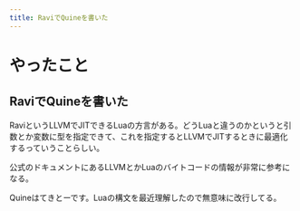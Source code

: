 ```yaml
---
title: RaviでQuineを書いた
---
```


# やったこと

## RaviでQuineを書いた

RaviというLLVMでJITできるLuaの方言がある。どうLuaと違うのかというと引数とか変数に型を指定できて、これを指定するとLLVMでJITするときに最適化するっていうことらしい。

公式のドキュメントにあるLLVMとかLuaのバイトコードの情報が非常に参考になる。

Quineはてきとーです。Luaの構文を最近理解したので無意味に改行してる。
